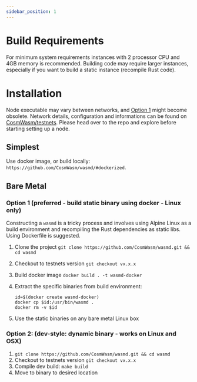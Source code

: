 ```yaml
---
sidebar_position: 1
---
```


# Build Requirements

For minimum system requirements instances with 2 processor CPU and 4GB memory is recommended. Building code may require
larger instances, especially if you want to build a static instance (recompile Rust code).

# Installation

Node executable may vary between networks,
and [Option 1](#option-1-preferred-build-static-binary-using-docker-linux-only)
might become obsolete. Network details, configuration and informations can be found
on [CosmWasm/testnets](https://github.com/CosmWasm/testnets). Please head over to the repo and explore before starting
setting up a node.

## Simplest

Use docker image, or build locally: `https://github.com/CosmWasm/wasmd/#dockerized`.

## Bare Metal

### Option 1 (preferred - build static binary using docker - Linux only)

Constructing a `wasmd` is a tricky process and involves using Alpine Linux as a build environment and recompiling the
Rust dependencies as static libs. Using Dockerfile is suggested.

1. Clone the project `git clone https://github.com/CosmWasm/wasmd.git && cd wasmd`
2. Checkout to testnets version `git checkout vx.x.x`
3. Build docker image `docker build . -t wasmd-docker`
4. Extract the specific binaries from build environment:

   ```shell
   id=$(docker create wasmd-docker)
   docker cp $id:/usr/bin/wasmd .
   docker rm -v $id
   ```

5. Use the static binaries on any bare metal Linux box

### Option 2: (dev-style: dynamic binary - works on Linux and OSX)

1. `git clone https://github.com/CosmWasm/wasmd.git && cd wasmd`
2. Checkout to testnets version `git checkout vx.x.x`
3. Compile dev build: `make build`
4. Move to binary to desired location
